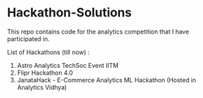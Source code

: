 # Hackathon-Solutions
This repo contains code for the analytics competition that I have participated in.

List of Hackathons (till now) : 

1. Astro Analytics TechSoc Event IITM
2. Flipr Hackathon 4.0
3. JanataHack - E-Commerce Analytics ML Hackathon (Hosted in Analytics Vidhya)
